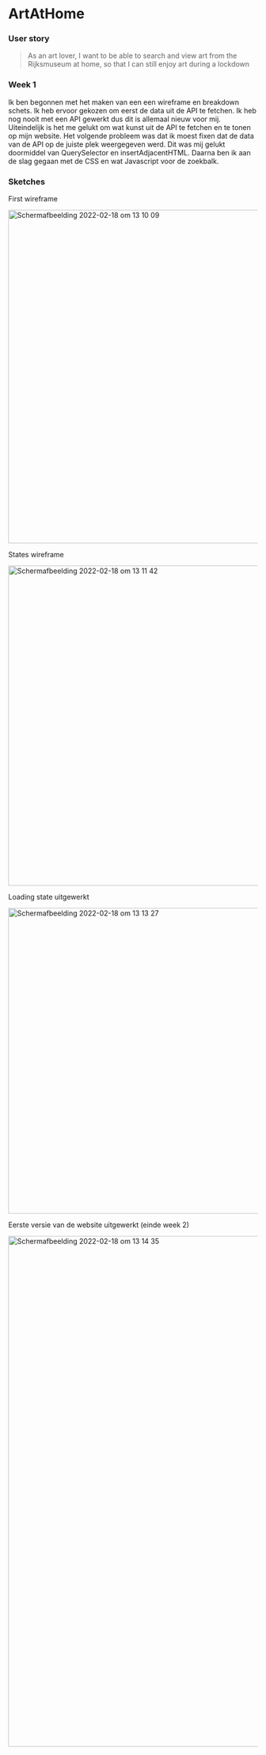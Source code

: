 # ArtAtHome

### User story
> As an art lover, I want to be able to search and view art from the Rijksmuseum at home, so that I can still enjoy art during a lockdown


### Week 1

Ik ben begonnen met het maken van een een wireframe en breakdown schets. Ik heb ervoor gekozen om eerst de data uit de API te fetchen. Ik heb nog nooit met een API gewerkt dus dit is allemaal nieuw voor mij. Uiteindelijk is het me gelukt om wat kunst uit de API te fetchen en te tonen op mijn website. Het volgende probleem was dat ik moest fixen dat de data van de API op de juiste plek weergegeven werd. Dit was mij gelukt doormiddel van QuerySelector en insertAdjacentHTML. Daarna ben ik aan de slag gegaan met de CSS en wat Javascript voor de zoekbalk.

### Sketches
First wireframe

<img width="673" alt="Schermafbeelding 2022-02-18 om 13 10 09" src="https://user-images.githubusercontent.com/70572501/154680509-42d12d95-e919-4179-9eed-0b096f337c53.png">

States wireframe

<img width="646" alt="Schermafbeelding 2022-02-18 om 13 11 42" src="https://user-images.githubusercontent.com/70572501/154680738-9145a065-58b5-409a-8c7d-5d25b5988be1.png">
                                                               
Loading state uitgewerkt  

<img width="617" alt="Schermafbeelding 2022-02-18 om 13 13 27" src="https://user-images.githubusercontent.com/70572501/154681007-5ae34d71-b0f5-44a4-a457-374d1e5e4621.png">

Eerste versie van de website uitgewerkt (einde week 2)

<img width="1031" alt="Schermafbeelding 2022-02-18 om 13 14 35" src="https://user-images.githubusercontent.com/70572501/154681153-939c11e3-7672-439d-a3da-e797131056c2.png">
